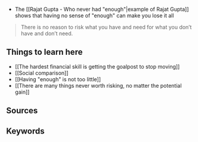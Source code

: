 - The [[Rajat Gupta - Who never had "enough"|example of Rajat Gupta]] shows that having no sense of "enough" can make you lose it all

> There is no reason to risk what you have and need for what you don’t have and don’t need.

## Things to learn here
- [[The hardest financial skill is getting the goalpost to stop moving]]
- [[Social comparison]]
- [[Having "enough" is not too little]]
- [[There are many things never worth risking, no matter the potential gain]]

## Sources

## Keywords
